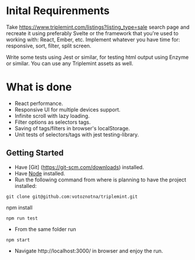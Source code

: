 # Inital Requirenments

Take https://www.triplemint.com/listings?listing_type=sale search page and recreate it using preferably Svelte or the framework that you're used to working with: React, Ember, etc.
Implement whatever you have time for: responsive, sort, filter, split screen.

Write some tests using Jest or similar, for testing html output using Enzyme or similar. You can use any Triplemint assets as well.

# What is done
* React performance. 
* Responsive UI for multiple devices support.
* Infinite scroll with lazy loading.
* Filter options as selectors tags.
* Saving of tags/filters in browser's localStorage.
* Unit tests of selectors/tags with jest testing-library. 

## Getting Started

* Have [Git] (https://git-scm.com/downloads) installed.
* Have [Node](https://git-scm.com/downloads) installed. 
* Run the following command from where is planning to have the project installed: 
```
git clone git@github.com:votoznotna/triplemint.git
```
npm install
```
npm run test
```
* From the same folder run
```
npm start
``` 
* Navigate http://localhost:3000/ in browser and enjoy the run.
